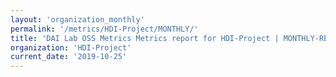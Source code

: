 ```yaml
---
layout: 'organization_monthly'
permalink: '/metrics/HDI-Project/MONTHLY/'
title: 'DAI Lab OSS Metrics Metrics report for HDI-Project | MONTHLY-REPORT-2019-10-25'
organization: 'HDI-Project'
current_date: '2019-10-25'
---
```

